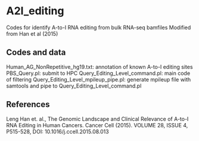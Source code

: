 # A2I_editing
Codes for identify A-to-I RNA editing from bulk RNA-seq bamfiles
Modified from Han et al (2015)

## Codes and data
Human_AG_NonRepetitive_hg19.txt: annotation of known A-to-I editing sites
PBS_Query.pl: submit to HPC
Query_Editing_Level_command.pl: main code of filtering
Query_Editing_Level_mpileup_pipe.pl: generate mpileup file with samtools and pipe to Query_Editing_Level_command.pl

## References
Leng Han et. al., The Genomic Landscape and Clinical Relevance of A-to-I RNA Editing in Human Cancers. 
Cancer Cell (2015). VOLUME 28, ISSUE 4, P515-528, DOI: 10.1016/j.ccell.2015.08.013
